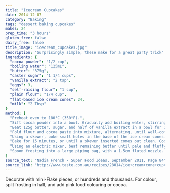 ```yaml
---
title: "Icecream Cupcakes"
date: 2014-12-07
category: "Baking"
tags: "dessert baking cupcakes"
makes: 24
prep_time: "3 hours"
gluten_free: false
dairy_free: false
title_image: "icecream_cupcakes.jpg"
description: "Surprisingly simple, these make for a great party trick"
ingredients: {
  "cocoa powder": "1/2 cup",
  "boiling water": "125mL",
  "butter": "375g",
  "caster sugar": "1 1/4 cups",
  "vanilla extract": "2 tsp",
  "eggs": 3,
  "self-raising flour": "1 cup",
  "plain flour": "1/4 cup",
  "flat-based ice cream cones": 24,
  "milk": "2 Tbsp"
}
method: [
  "Preheat oven to 180°C (350°F).",
  "Sift cocoa powder into a bowl. Gradually add boiling water, stirring to form a paste. Set aside.",
  "Beat 125g butter, sugar, and half of vanilla extract in a bowl for 1-2 minutes, or until pale. Add eggs one at a time, beating well after each addition.",
  "Fold flour and cocoa paste into mixture, alternating, until well-combined.",
  "Using a skewer, poke small holes in the base of the ice cream cones. Fill each 2/3 full of cake mixture, then stand on an oven tray.",
  "Bake for 15 minutes, or until a skewer inserted comes out clean. Cool.",
  "Using an electric mixer, beat remaining butter until pale and fluffy (about 5 minutes). Add vanilla, then icing sugar and milk in batches, beating well between additions.",
  "Spoon frosting into a large piping bag, with a 1.5cm fluted nozzle. Pipe frosting on each cone, to resemble soft serve."
]
source_text: "Nadia French - Super Food Ideas, September 2011, Page 84"
source_link: "http://www.taste.com.au/recipes/28014/ice+cream+cone+cupcakes"
---
```

Decorate with mini-Flake pieces, or hundreds and thousands. For colour, split frosting in half, and add pink food colouring or cocoa.
